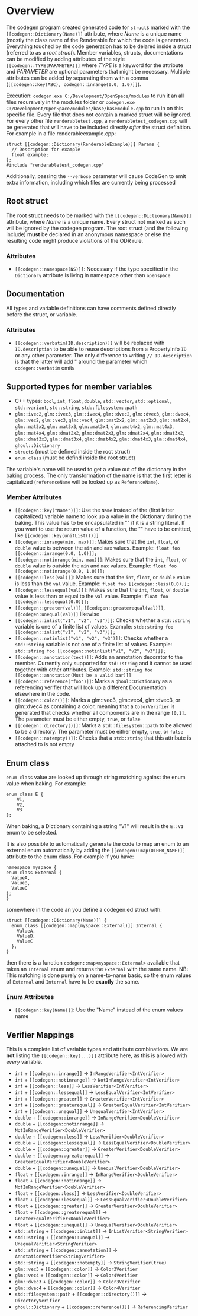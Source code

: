 # Overview
The codegen program created generated code for `struct`s marked with the `[[codegen::Dictionary(Name)]]` attribute, where *Name* is a unique name (mostly the class name of the Renderable for which the code is generated).  Everything touched by the code generation has to be delared inside a struct (referred to as a *root struct*).  Member variables, structs, documentations can be modified by adding attributes of the style `[[codegen::TYPE(PARAMETER)]]` where *TYPE* is a keyword for the attribute and *PARAMETER* are optional parameters that might be necessary. Multiple attributes can be added by separating them with a comma (`[[codegen::key(ABC), codegen::inrange(0.0, 1.0)]]`).

Execution:
`codegen.exe C:/Development/OpenSpace/modules` to run it an all files recursively in the modules folder or `codegen.exe C:/Development/OpenSpace/modules/base/basemodule.cpp` to run in on this specific file.  Every file that does not contain a marked struct will be ignored.  For every other file `renderabletest.cpp`, a `renderabletest_codegen.cpp` will be generated that will have to be included directly *after* the struct definition. For example in a file renderableexample.cpp:
```
struct [[codegen::Dictionary(RenderableExample)]] Params {
  // Description for example
  float example;
};
#include "renderabletest_codegen.cpp"
```

Additionally, passing the `--verbose` parameter will cause CodeGen to emit extra information, including which files are currently being processed

## Root struct
The root struct needs to be marked with the `[[codegen::Dictionary(Name)]]` attribute, where *Name* is a unique name.  Every struct not marked as such will be ignored by the codegen program.  The root struct (and the following include) **must** be declared in an anonymous namespace or else the resulting code might produce violations of the ODR rule.

### Attributes
 - `[[codegen::namespace(NS)]]`: Necessary if the type specified in the `Dictionary` attribute is living in namespace other than `openspace`

## Documentation
All types and variable definitions can have comments defined directly before the struct, or variable.

### Attributes
 - `[[codegen::verbatim(ID.description)]]` will be replaced with `ID.description` to be able to reuse descriptions from a PropertyInfo `ID` or any other parameter.  The only difference to writing `// ID.description` is that the latter will add " around the parameter which `codegen::verbatim` omits

## Supported types for member variables
 - C++ types: `bool`, `int`, `float`, `double`, `std::vector`, `std::optional`, `std::variant`, `std::string`, `std::filesystem::path`
 - `glm::ivec2`, `glm::ivec3`, `glm::ivec4`, `glm::dvec2`, `glm::dvec3`, `glm::dvec4`, `glm::vec2`, `glm::vec3`, `glm::vec4`, `glm::mat2x2`, `glm::mat2x3`, `glm::mat2x4`, `glm::mat3x2`, `glm::mat3x3`, `glm::mat3x4`, `glm::mat4x2`, `glm::mat4x3`, `glm::mat4x4`, `glm::dmat2x2`, `glm::dmat2x3`, `glm::dmat2x4`, `glm::dmat3x2`, `glm::dmat3x3`, `glm::dmat3x4`, `glm::dmat4x2`, `glm::dmat4x3`, `glm::dmat4x4`, `ghoul::Dictionary`
 - `struct`s (must be defined inside the root struct)
 - `enum class` (must be defind inside the root struct)

The variable's name will be used to get a value out of the dictionary in the baking process.  The only transformation of the name is that the first letter is capitalized (`referenceName` will be looked up as `ReferenceName`).

### Member Attributes
 - `[[codegen::key("Name")]]`:  Use the `Name` instead of the (first letter capitalized) variable name to look up a value in the Dictionary during the baking. This value has to be encapsulated in "" if it is a string literal.  If you want to use the return value of a function, the "" have to be omitted, like `[[codegen::key(unitList())]]`
 - `[[codegen::inrange(min, max)]]`:  Makes sure that the `int`, `float`, or `double` value is between the `min` and `max` values.  Example: `float foo [[codegen::inrange(0.0, 1.0)]];`
 - `[[codegen::notinrange(min, max)]]`:  Makes sure that the `int`, `float`, or `double` value is outside the `min` and `max` values.  Example: `float foo [[codegen::notinrange(0.0, 1.0)]];`
 - `[[codegen::less(val)]]`:  Makes sure that the `int`, `float`, or `double` value is less than the `val` value.  Example: `float foo [[codegen::less(0.0)]];`
 - `[[codegen::lessequal(val)]]`:  Makes sure that the `int`, `float`, or `double` value is less than or equal to the `val` value.  Example: `float foo [[codegen::lessequal(0.0)]];`
 - `[[codegen::greater(val)]]`, `[[codegen::greaterequal(val)]]`, `[[codegen:unequal(val)]]` likewise
 - `[[codegen::inlist("v1", "v2", "v3")]]`:  Checks whether a `std::string` variable is one of a finite list of values.  Example: `std::string foo [[codegen::inlist("v1", "v2", "v3")]];`
 - `[[codegen::notinlist("v1", "v2", "v3")]]`:  Checks whether a `std::string` variable is not one of a finite list of values.  Example: `std::string foo [[codegen::notinlist("v1", "v2", "v3")]];`
 - `[[codegen::annotation(text)]]`:  Adds an annotation decorator to the member.  Currently only supported for `std::string` and it cannot be used together with other attributes.  Example: `std::string foo [[codegen::annotation(Must be a valid bar)]]`
 - `[[codegen::reference("foo")]]`:  Marks a `ghoul::Dictionary` as a referencing verifier that will look up a different Documentation elsewhere in the code.
 - `[[codegen::color()]]`:  Marks a glm::vec3, glm::vec4, glm::dvec3, or glm::dvec4 as containing a color, meaning that a `ColorVerifier` is generated that checks whether all components are in the range `[0,1]`. The parameter must be either empty, `true`, or `false`
 - `[[codegen::directory()]]`: Marks a `std::filesystem::path` to be allowed to be a directory. The parameter must be either empty, `true`, or `false`
 - `[[codegen::notempty()]]`: Checks that a `std::string` that this attribute is attached to is not empty

## Enum class
`enum class` value are looked up through string matching against the enum value when baking.  For example:
```
enum class E {
    V1,
    V2,
    V3
};
```
When baking, a Dictionary containing a string "V1" will result in the `E::V1` enum to be selected.

It is also possible to automatically generate the code to map an enum to an external enum automatically by adding the `[[codegen::map(OTHER_NAME)]]` attribute to the enum class.  For example if you have:
```
namespace myspace {
enum class External {
  ValueA,
  ValueB,
  ValueC
};
}
```
somewhere in the code an you define a codegen:ed struct with:
```
struct [[codegen::Dictionary(Name)]] {
  enum class [[codegen::map(myspace::External)]] Internal {
    ValueA,
    ValueB,
    ValueC
  };
}
```
then there is a function `codegen::map<myspace::External>` available that takes an `Internal` enum and returns the `External` with the same name.  NB: This matching is done purely on a name-to-name basis, so the enum values of `External` and `Internal` have to be **exactly** the same.

### Enum Attributes
 - `[[codegen::key(Name)]]`: Use the "Name" instead of the enum values name


## Verifier Mappings
This is a complete list of variable types and attribute combinations.  We are **not** listing the `[[codegen::key(...)]]` attribute here, as this is allowed with *every* variable.

 - `int` + `[[codegen::inrange]]` -> `InRangeVerifier<IntVerifier>`
 - `int` + `[[codegen::notinrange]]` -> `NotInRangeVerifier<IntVerifier>`
 - `int` + `[[codegen::less]]` -> `LessVerifier<IntVerifier>`
 - `int` + `[[codegen::lessequal]]` -> `LessEqualVerifier<IntVerifier>`
 - `int` + `[[codegen::greater]]` -> `GreaterVerifier<IntVerifier>`
 - `int` + `[[codegen::greaterequal]]` -> `GreaterEqualVerifier<IntVerifier>`
 - `int` + `[[codegen::unequal]]` -> `UnequalVerifier<IntVerifier>`
 - `double` + `[[codegen::inrange]]` -> `InRangeVerifier<DoubleVerifier>`
 - `double` + `[[codegen::notinrange]]` -> `NotInRangeVerifier<DoubleVerifier>`
 - `double` + `[[codegen::less]]` -> `LessVerifier<DoubleVerifier>`
 - `double` + `[[codegen::lessequal]]` -> `LessEqualVerifier<DoubleVerifier>`
 - `double` + `[[codegen::greater]]` -> `GreaterVerifier<DoubleVerifier>`
 - `double` + `[[codegen::greaterequal]]` -> `GreaterEqualVerifier<DoubleVerifier>`
 - `double` + `[[codegen::unequal]]` -> `UnequalVerifier<DoubleVerifier>`
 - `float` + `[[codegen::inrange]]` -> `InRangeVerifier<DoubleVerifier>`
 - `float` + `[[codegen::notinrange]]` -> `NotInRangeVerifier<DoubleVerifier>`
 - `float` + `[[codegen::less]]` -> `LessVerifier<DoubleVerifier>`
 - `float` + `[[codegen::lessequal]]` -> `LessEqualVerifier<DoubleVerifier>`
 - `float` + `[[codegen::greater]]` -> `GreaterVerifier<DoubleVerifier>`
 - `float` + `[[codegen::greaterequal]]` -> `GreaterEqualVerifier<DoubleVerifier>`
 - `float` + `[[codegen::unequal]]` -> `UnequalVerifier<DoubleVerifier>`
 - `std::string` + `[[codegen::inlist]]` -> `InListVerifier<StringVerifier>`
 - `std::string` + `[[codegen::unequal]]` -> `UnequalVerifier<StringVerifier>`
 - `std::string` + `[[codegen::annotation]]` -> `AnnotationVerifier<StringVerifier>`
 - `std::string` + `[[codegen::notempty]]` -> `StringVerifier(true)`
 - `glm::vec3` + `[[codegen::color]]` -> `Color3Verifier`
 - `glm::vec4` + `[[codegen::color]]` -> `Color4Verifier`
 - `glm::dvec3` + `[[codegen::color]]` -> `Color3Verifier`
 - `glm::dvec4` + `[[codegen::color]]` -> `Color4Verifier`
 - `std::filesystem::path` + `[[codegen::directory()]]` -> `DirectoryVerifier`
 - `ghoul::Dictionary` + `[[codegen::reference()]]` -> `ReferencingVerifier`
